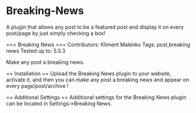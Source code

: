 # Breaking-News
A plugin that allows any post to be a featured post and display it on every post/page by just simply checking a box!

=== Breaking News ===
Contributors: Kliment Malenko
Tags: post,breaking news
Tested up to: 5.5.3

Make any post a breaking news.

== Installation ==
Upload the Breaking News plugin to your website, activate it, and then you can make any post a breaking news and appear on every page/post/archive !


== Additional Settings ==
Additional settings for the Breaking News plugin can be located in Settings->Breaking News.

